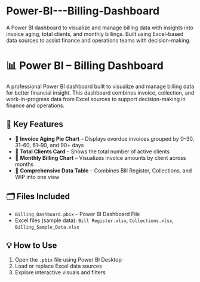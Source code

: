 # Power-BI---Billing-Dashboard
A Power BI dashboard to visualize and manage billing data with insights into invoice aging, total clients, and monthly billings. Built using Excel-based data sources to assist finance and operations teams with decision-making.
# 📊 Power BI – Billing Dashboard

A professional Power BI dashboard built to visualize and manage billing data for better financial insight. This dashboard combines invoice, collection, and work-in-progress data from Excel sources to support decision-making in finance and operations.

## 🔹 Key Features

- 📌 **Invoice Aging Pie Chart** – Displays overdue invoices grouped by 0–30, 31–60, 61–90, and 90+ days
- 👥 **Total Clients Card** – Shows the total number of active clients
- 📅 **Monthly Billing Chart** – Visualizes invoice amounts by client across months
- 📁 **Comprehensive Data Table** – Combines Bill Register, Collections, and WIP into one view

## 🗂️ Files Included

- `Billing_Dashboard.pbix` – Power BI Dashboard File
- Excel files (sample data): `Bill Register.xlsx`, `Collections.xlsx`, `Billing_Sample_Data.xlsx`

## 💡 How to Use

1. Open the `.pbix` file using Power BI Desktop
2. Load or replace Excel data sources
3. Explore interactive visuals and filters
